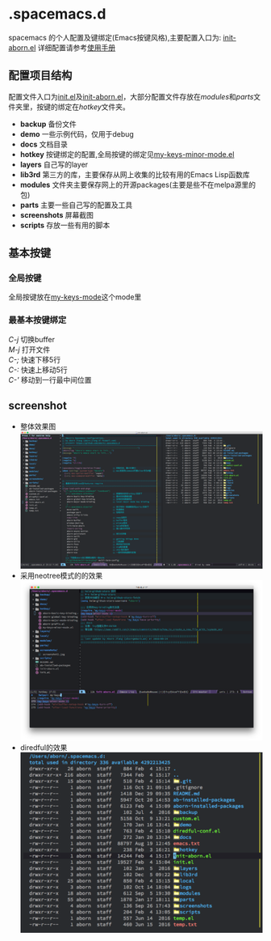# .spacemacs.d
spacemacs 的个人配置及键绑定(Emacs按键风格),主要配置入口为: [init-aborn.el](https://github.com/aborn/.spacemacs.d/blob/master/init-aborn.el)
详细配置请参考[使用手册](./docs/manual.org)

## 配置项目结构
配置文件入口为[init.el](./init.el)及[init-aborn.el](./init-aborn.el)，大部分配置文件存放在*modules*和*parts*文件夹里，按键的绑定在*hotkey*文件夹。
* **backup** 备份文件  
* **demo** 一些示例代码，仅用于debug  
* **docs** 文档目录  
* **hotkey** 按键绑定的配置,全局按键的绑定见[my-keys-minor-mode.el](./hotkey/my-keys-minor-mode.el)  
* **layers** 自己写的layer  
* **lib3rd** 第三方的库，主要保存从网上收集的比较有用的Emacs Lisp函数库  
* **modules** 文件夹主要保存网上的开源packages(主要是些不在melpa源里的包)  
* **parts** 主要一些自己写的配置及工具  
* **screenshots** 屏幕截图  
* **scripts** 存放一些有用的脚本  

## 基本按键
### 全局按键
全局按键放在[my-keys-mode](./hotkey/my-keys-minor-mode.el)这个mode里

### 最基本按键绑定
*C-j* 切换buffer  
*M-j* 打开文件  
*C-;* 快速下移5行  
*C-:* 快速上移动5行  
*C-'* 移动到一行最中间位置  

## screenshot 
* 整体效果图  
![](screenshots/screenshot1.png "spacemacs整体效果图")
* 采用neotree模式的的效果  
![](screenshots/screenshot2.jpg "spacemacs neotree")
* diredful的效果  
![](screenshots/screenshot3.png "diredful的效果")
